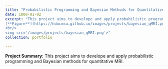 ```yaml
---
title: "Probabilistic Programming and Bayesian Methods for Quantitative MRI"
date: 1000-01-02
excerpt: "This project aims to develope and apply probabilistic programming and Bayesian methods for quantitative MRI. 
[**Figure**](https://hdocmsu.github.io/images/projects/bayesian_qMRI.png)
<br/>
<img src='/images/projects/bayesian_qMRI.png'>"
collection: portfolio

---
```


**Project Summary:** This project aims to develope and apply probabilistic programming and Bayesian methods for quantitative MRI.
